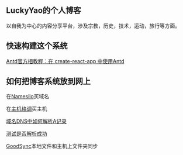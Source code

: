 ## LuckyYao的个人博客

以自我为中心的内容分享平台，涉及宗教，历史，技术，运动，旅行等方面。

## 快速构建这个系统

[Antd官方相教程：在 create-react-app 中使用Antd](https://ant.design/docs/react/use-with-create-react-app-cn)

## 如何把博客系统放到网上

在[Namesilo](https://www.namesilo.com/)买域名

在[主机格调](http://zhuji.gd/)买主机

[域名DNS中如何解析A记录](http://www.vpsss.net/1016.html)

[测试是否解析成功](https://help.aliyun.com/knowledge_detail/39834.html)

[GoodSync](https://www.goodsync.com/)本地文件和主机上文件夹同步